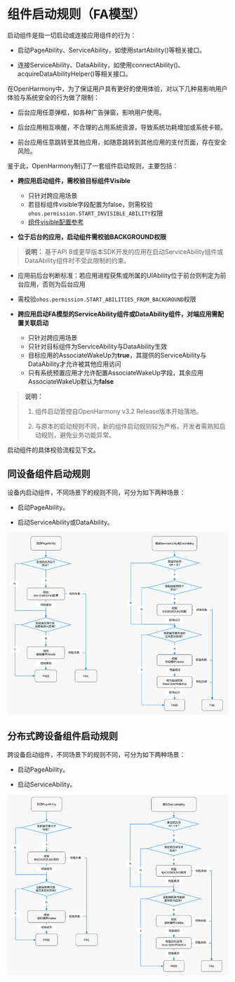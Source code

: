 # 组件启动规则（FA模型）


启动组件是指一切启动或连接应用组件的行为：


- 启动PageAbility、ServiceAbility，如使用startAbility()等相关接口。

- 连接ServiceAbility、DataAbility，如使用connectAbility()、acquireDataAbilityHelper()等相关接口。


在OpenHarmony中，为了保证用户具有更好的使用体验，对以下几种易影响用户体验与系统安全的行为做了限制：


- 后台应用任意弹框，如各种广告弹窗，影响用户使用。

- 后台应用相互唤醒，不合理的占用系统资源，导致系统功耗增加或系统卡顿。

- 前台应用任意跳转至其他应用，如随意跳转到其他应用的支付页面，存在安全风险。


鉴于此，OpenHarmony制订了一套组件启动规则，主要包括：


- **跨应用启动组件，需校验目标组件Visible**
  - 只针对跨应用场景
  - 若目标组件visible字段配置为false，则需校验`ohos.permission.START_INVISIBLE_ABILITY`权限
  - [组件visible配置参考](../quick-start/module-configuration-file.md#abilities标签)

- **位于后台的应用，启动组件需校验BACKGROUND权限**
> **说明：**
> 基于API 8或更早版本SDK开发的应用在启动ServiceAbility组件或DataAbility组件时不受此限制的约束。

  - 应用前后台判断标准：若应用进程获焦或所属的UIAbility位于前台则判定为前台应用，否则为后台应用
  - 需校验`ohos.permission.START_ABILITIES_FROM_BACKGROUND`权限

- **跨应用启动FA模型的ServiceAbility组件或DataAbility组件，对端应用需配置关联启动**
  - 只针对跨应用场景
  - 只针对目标组件为ServiceAbility与DataAbility生效
  - 目标应用的AssociateWakeUp为**true**，其提供的ServiceAbility与DataAbility才允许被其他应用访问
  - 只有系统预置应用才允许配置AssociateWakeUp字段，其余应用AssociateWakeUp默认为**false**


> **说明：**
> 1. 组件启动管控自OpenHarmony v3.2 Release版本开始落地。
> 
> 2. 与原本的启动规则不同，新的组件启动规则较为严格，开发者需熟知启动规则，避免业务功能异常。

启动组件的具体校验流程见下文。


## 同设备组件启动规则

  设备内启动组件，不同场景下的规则不同，可分为如下两种场景：

- 启动PageAbility。

- 启动ServiceAbility或DataAbility。

![startup-rule](figures/component-startup-inner-fa.png)


## 分布式跨设备组件启动规则

  跨设备启动组件，不同场景下的规则不同，可分为如下两种场景：

- 启动PageAbility。

- 启动ServiceAbility。

![component-startup-rules](figures/component-startup-inter-fa.png)
